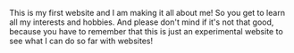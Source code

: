 This is my first website and I am making it all about me!
So you get to learn all my interests and hobbies.
And please don't mind if it's not that good, because you have to remember that this is just an experimental website to see what I can do so far with websites!
